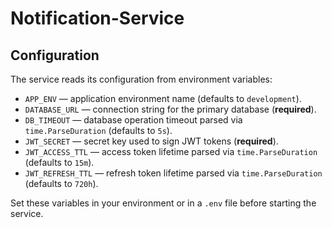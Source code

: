 # Notification-Service

## Configuration

The service reads its configuration from environment variables:

- `APP_ENV` &mdash; application environment name (defaults to `development`).
- `DATABASE_URL` &mdash; connection string for the primary database (**required**).
- `DB_TIMEOUT` &mdash; database operation timeout parsed via `time.ParseDuration` (defaults to `5s`).
- `JWT_SECRET` &mdash; secret key used to sign JWT tokens (**required**).
- `JWT_ACCESS_TTL` &mdash; access token lifetime parsed via `time.ParseDuration` (defaults to `15m`).
- `JWT_REFRESH_TTL` &mdash; refresh token lifetime parsed via `time.ParseDuration` (defaults to `720h`).

Set these variables in your environment or in a `.env` file before starting the service.
